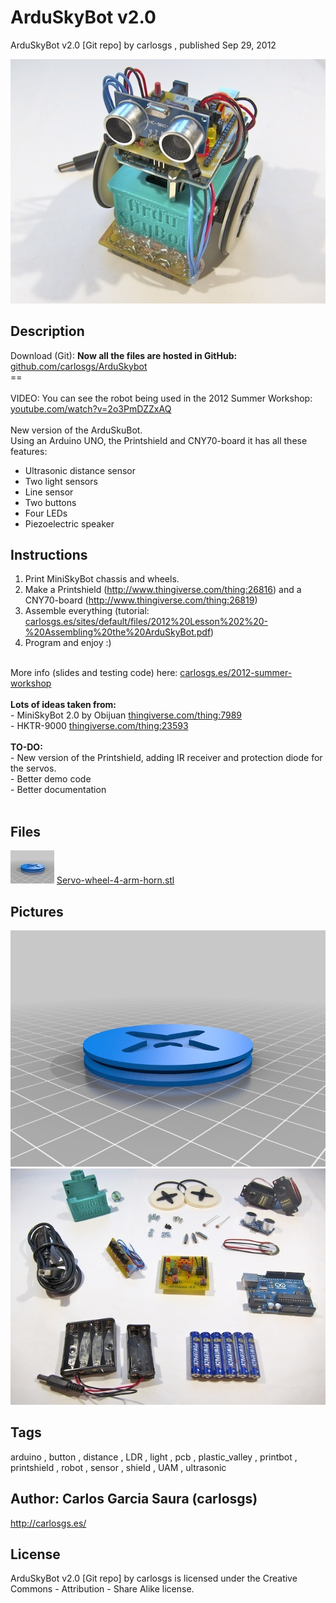 ArduSkyBot v2.0
===============
ArduSkyBot v2.0 [Git repo]  by carlosgs , published Sep 29, 2012

![Image](img/IMG_1227_display_large.jpg "Title")

Description
--------
Download (Git): **Now all the files are hosted in GitHub:** <a href="https://github.com/carlosgs/ArduSkybot" target="_blank" rel="nofollow">github.com/carlosgs/ArduSkybot</a> <br />
==  <br />
<br />
VIDEO: You can see the robot being used in the 2012 Summer Workshop:  <br />
<a href="http://www.youtube.com/watch?v=2o3PmDZZxAQ" target="_blank" rel="nofollow">youtube.com/watch?v=2o3PmDZZxAQ</a> <br />
<br />
New version of the ArduSkuBot.  <br />
Using an Arduino UNO, the Printshield and CNY70-board it has all these features:  <br />
- Ultrasonic distance sensor  <br />
- Two light sensors  <br />
- Line sensor  <br />
- Two buttons  <br />
- Four LEDs  <br />
- Piezoelectric speaker

Instructions
--------
1) Print MiniSkyBot chassis and wheels.<br />
2) Make a Printshield (http://www.thingiverse.com/thing:26816) and a CNY70-board (http://www.thingiverse.com/thing:26819)<br />
3) Assemble everything (tutorial: <a href="http://carlosgs.es/sites/default/files/2012%20Lesson%202%20-%20Assembling%20the%20ArduSkyBot.pdf" target="_blank" rel="nofollow">carlosgs.es/sites/default/files/2012%20Lesson%202%20-%20Assembling%20the%20ArduSkyBot.pdf</a>)<br />
4) Program and enjoy :)<br />
<br />
More info (slides and testing code) here: <a href="http://carlosgs.es/2012-summer-workshop" target="_blank" rel="nofollow">carlosgs.es/2012-summer-workshop</a><br />
<br />
<b>Lots of ideas taken from:</b><br />
- MiniSkyBot 2.0 by Obijuan <a href="http://www.thingiverse.com/thing:7989" target="_blank" rel="nofollow">thingiverse.com/thing:7989</a><br />
- HKTR-9000 <a href="http://www.thingiverse.com/thing:23593" target="_blank" rel="nofollow">thingiverse.com/thing:23593</a><br />
<br />
<b>TO-DO:</b><br />
- New version of the Printshield, adding IR receiver and protection diode for the servos.<br />
- Better demo code<br />
- Better documentation<br />
<br />

Files
--------
[![Image](img/Servo-wheel-4-arm-horn_preview_tinycard.jpg)](Servo-wheel-4-arm-horn.stl)
 [ Servo-wheel-4-arm-horn.stl](Servo-wheel-4-arm-horn.stl)  



Pictures
--------
![Image](img/Servo-wheel-4-arm-horn_display_large.jpg "Title")
![Image](img/IMG_1098_display_large.jpg "Title")


Tags
--------
arduino , button , distance , LDR , light , pcb , plastic_valley , printbot , printshield , robot , sensor , shield , UAM , ultrasonic  



Author: Carlos Garcia Saura (carlosgs)
--------
<http://carlosgs.es/>  

License
--------
ArduSkyBot v2.0 [Git repo] by carlosgs is licensed under the Creative Commons - Attribution - Share Alike license.  

